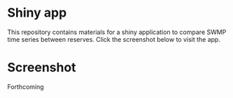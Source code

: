 # Shiny app 

This repository contains materials for a shiny application to compare SWMP time series between reserves.  Click the screenshot below to visit the app.

# Screenshot

Forthcoming

